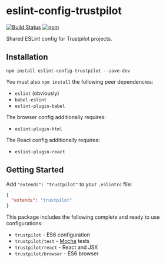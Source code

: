 # eslint-config-trustpilot

[![Build Status](https://travis-ci.org/trustpilot/node-eslint-config.svg?branch=master)](https://travis-ci.org/trustpilot/node-eslint-config) [![npm](https://img.shields.io/npm/v/eslint-config-trustpilot.svg)](https://www.npmjs.com/package/eslint-config-trustpilot)

Shared ESLint config for Trustpilot projects.

## Installation

```
npm install eslint-config-trustpilot --save-dev
```

You must also `npm install` the following peer dependencies:
- `eslint` (obviously)
- `babel-eslint`
- `eslint-plugin-babel`

The browser config additionally requires:
- `eslint-plugin-html`

The React config additionally requires:
- `eslint-plugin-react`

## Getting Started

Add `"extends": "trustpilot"` to your `.eslintrc` file:

```json
{
  "extends": "trustpilot"
}
```

This package includes the following complete and ready to use configurations:

- `trustpilot` - ES6 configuration
- `trustpilot/test` - [Mocha](https://mochajs.org/) tests
- `trustpilot/react` - React and JSX
- `trustpilot/browser` - ES6 browser
